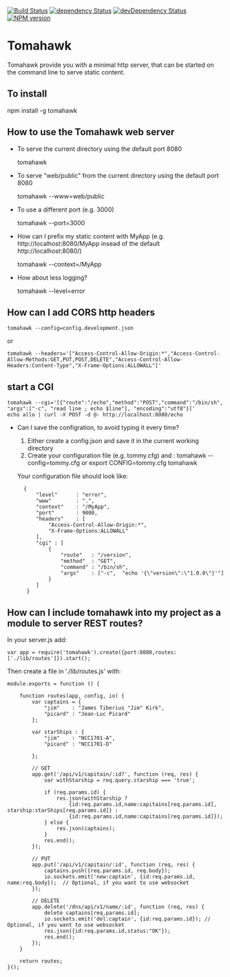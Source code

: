 [![Build Status](https://travis-ci.org/hbouvier/tomahawk.png)](https://travis-ci.org/hbouvier/tomahawk)
[![dependency Status](https://david-dm.org/hbouvier/tomahawk/status.png?theme=shields.io)](https://david-dm.org/hbouvier/tomahawk#info=dependencies)
[![devDependency Status](https://david-dm.org/hbouvier/tomahawk/dev-status.png?theme=shields.io)](https://david-dm.org/hbouvier/tomahawk#info=devDependencies)
[![NPM version](https://badge.fury.io/js/tomahawk.png)](http://badge.fury.io/js/tomahawk)

Tomahawk
========

Tomahawk provide you with a minimal http server, that can be started on the command line to serve static content.

## To install 

npm install -g tomahawk


## How to use the Tomahawk web server

- To serve the current directory using the default port 8080

    tomahawk

- To serve "web/public" from the current directory using the default port 8080

	tomahawk --www=web/public

- To use a different port (e.g. 3000)
	
	tomahawk --port=3000

- How can I prefix my static content with MyApp (e.g. http://localhost:8080/MyApp insead of the default http://localhost:8080/)

	tomahawk --context=/MyApp

- How about less logging?

	tomahawk --level=error

## How can I add CORS http headers

	tomahawk --config=config.development.json
or

    tomahawk --headers='["Access-Control-Allow-Origin:*","Access-Control-Allow-Methods:GET,PUT,POST,DELETE","Access-Control-Allow-Headers:Content-Type","X-Frame-Options:ALLOWALL"]'
    
## start a CGI
    tomahawk --cgi='[{"route":"/echo","method":"POST","command":"/bin/sh", "args":["-c", "read line ; echo $line"], "encoding":"utf8"}]'
    echo allo | curl -X POST -d @- http://localhost:8080/echo


- Can I save the configration, to avoid typing it every time?

	1) Either create a config.json and save it in the current working directory
	2) Create your configuration file (e.g. tommy.cfg) and :
		tomahawk --config=tommy.cfg
	or
		export CONFIG=tommy.cfg
		tomahawk

	Your configuration file should look like:

	    {
            "level"      : "error",
            "www"        : ".",
            "context"    : "/MyApp",
            "port"       : 9000,
            "headers"    : [
                "Access-Control-Allow-Origin:*",
                "X-Frame-Options:ALLOWALL"
            ],
            "cgi" : [
                {
                    "route"   : "/version",
                	"method"  : "GET",
                	"command" : "/bin/sh",
                	"args"    : ["-c",  "echo '{\"version\":\"1.0.0\"}'"]
                }
            ]
         }

## How can I include tomahawk into my project as a module to server REST routes?

In your server.js add:

    var app = require('tomahawk').create({port:8080,routes:['./lib/routes']}).start();

Then create a file in './lib/routes.js' with:

    module.exports = function () {
    
        function routes(app, config, io) {
            var captains = {
                "jim"    : "James Tiberius "Jim" Kirk",
                "picard" : "Jean-Luc Picard"
            };
            
            var starShips : {
                "jim"    : "NCC1701-A",
                "picard" : "NCC1701-D"
                
            };
                            
            // GET
            app.get('/api/v1/capitain/:id?', function (req, res) {
                var withStarship = req.query.starship === 'true';
                
                if (req.params.id) {
                    res.json(withStarship ? 
                        {id:req.params.id,name:capitains[req.params.id], starship:starShips[req.params.id]} : 
                        {id:req.params.id,name:capitains[req.params.id]});
                } else {
                    res.json(captains); 
                }
                res.end();
            });
    
            // PUT 
            app.put('/api/v1/capitain/:id', function (req, res) {
                captains.push({req.params.id, req.body});
                io.sockets.emit('new:captain', {id:req.params.id, name:req.body});  // Optional, if you want to use websocket
            });
    
            // DELETE
            app.delete('/dns/api/v1/name/:id', function (req, res) {
                delete captains[req.params.id];
                io.sockets.emit('del:captain', {id:req.params.id}); // Optional, if you want to use websocket
                res.json({id:req.params.id,status:"OK"});
                res.end();
            });
        }
    
        return routes;
    }();
    
